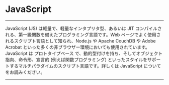 # JavaScript

---

JavaScript (JS) は軽量で、軽量なインタプリタ型、あるいは JIT コンパイルされる、第一級関数を備えたプログラミング言語です。Web ページでよく使用されるスクリプト言語として知られ、Node.js や Apache CouchDB や Adobe Acrobat といった多くの非ブラウザー環境においても使用されています。JavaScript は プロトタイプベース で、動的型付けを持ち、そしてオブジェクト指向、命令形、宣言的 (例えば関数プログラミング) といったスタイルをサポートするマルチパラダイムのスクリプト言語です。詳しくは JavaScript についてをお読みください。

---
